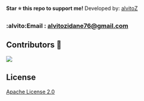 **Star ⭐️ this repo to support me!**
Developed by: [alvitoZ](https://github.com/alvitoZ)

### :alvito:Email : alvitozidane76@gmail.com
## Contributors :eyes:

![](https://contrib.rocks/image?repo=SunitRoy2703/Tensorflow-lite-kotlin-samples)

## License

[Apache License 2.0](LICENSE)
